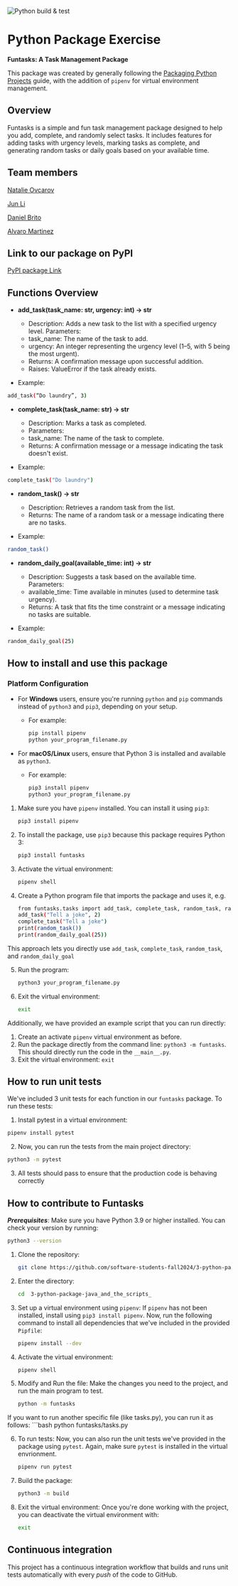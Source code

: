 ![Python build & test](https://github.com/software-students-fall2024/3-python-package-java_and_the_scripts_/actions/workflows/build.yaml/badge.svg)


# Python Package Exercise
**Funtasks: A Task Management Package** 

This package was created by generally following the [Packaging Python Projects](https://packaging.python.org/tutorials/packaging-projects/) guide, with the addition of `pipenv` for virtual environment management. 

## Overview
Funtasks is a simple and fun task management package designed to help you add, complete, and randomly select tasks. It includes features for adding tasks with urgency levels, marking tasks as complete, and generating random tasks or daily goals based on your available time. 

## Team members

[Natalie Ovcarov](https://github.com/nataliovcharov)

[Jun Li](https://github.com/jljune9li )

[Daniel Brito](https://github.com/danny031103 )

[Alvaro Martinez](https://github.com/AlvaroMartinezM)

## Link to our package on PyPI
[PyPI package Link](https://pypi.org/project/funtasks/)

## Functions Overview

- **add_task(task_name: str, urgency: int) -> str**

    - Description: Adds a new task to the list with a specified urgency level.
    Parameters:
    - task_name: The name of the task to add.
    - urgency: An integer representing the urgency level (1–5, with 5 being the most urgent).
    - Returns: A confirmation message upon successful addition.
    - Raises: ValueError if the task already exists.

- Example: 
```bash
add_task(“Do laundry”, 3)
```
- **complete_task(task_name: str) -> str**

    - Description: Marks a task as completed.
    - Parameters:
    - task_name: The name of the task to complete.
    - Returns: A confirmation message or a message indicating the task doesn't exist.

- Example: 
```bash
complete_task("Do laundry")
```
- **random_task() -> str**

    - Description: Retrieves a random task from the list.
    - Returns: The name of a random task or a message indicating there are no tasks.

- Example: 
```bash
random_task()
```
- **random_daily_goal(available_time: int) -> str**

    - Description: Suggests a task based on the available time.
    Parameters:
    - available_time: Time available in minutes (used to determine task urgency).
    - Returns: A task that fits the time constraint or a message indicating no tasks are suitable.

- Example: 
```bash
random_daily_goal(25)
```

## How to install and use this package

### Platform Configuration
- For **Windows** users, ensure you're running `python` and `pip` commands instead of `python3` and `pip3`, depending on your setup.
    - For example:
      ```bash
      pip install pipenv
      python your_program_filename.py
      ```

- For **macOS/Linux** users, ensure that Python 3 is installed and available as `python3`.
    - For example:
      ```bash
      pip3 install pipenv
      python3 your_program_filename.py
      ```

1. Make sure you have `pipenv` installed. You can install it using `pip3`:
    ```bash
    pip3 install pipenv

2. To install the package, use `pip3` because this package requires Python 3:
    ```bash
    pip3 install funtasks

3. Activate the virtual environment: 
    ```bash
    pipenv shell

4. Create a Python program file that imports the package and uses it, e.g. 
    ```bash
    from funtasks.tasks import add_task, complete_task, random_task, random_daily_goal, tasks
    add_task("Tell a joke", 2)
    complete_task("Tell a joke")
    print(random_task())
    print(random_daily_goal(25))

This approach lets you directly use ```add_task```, ```complete_task```, ```random_task```, and ```random_daily_goal```

5. Run the program:
    ```bash
    python3 your_program_filename.py

6. Exit the virtual environment:
    ```bash
    exit

Additionally, we have provided an example script that you can run directly:

1. Create an activate ```pipenv``` virtual environment as before.
2. Run the package directly from the command line: ```python3 -m funtasks```. This should directly run the code in the ```__main__.py```.
3. Exit the virtual environment:
```exit```

## How to run unit tests
We've included 3 unit tests for each function in our ```funtasks``` package. To run these tests:

1. Install pytest in a virtual environment:
```bash
pipenv install pytest
```
2. Now, you can run the tests from the main project directory: 
```bash
python3 -m pytest
```
3. All tests should pass to ensure that the production code is behaving correctly

## How to contribute to Funtasks

***Prerequisites***: Make sure you have Python 3.9 or higher installed. You can check your version by running:
```bash
python3 --version
```

1. Clone the repository: 
    ```bash
    git clone https://github.com/software-students-fall2024/3-python-package-java_and_the_scripts_.git

2. Enter the directory:
    ```bash
    cd  3-python-package-java_and_the_scripts_

3. Set up a virtual environment using ```pipenv```: If ```pipenv``` has not been installed, install using ```pip3 install pipenv```. Now, run the following command to install all dependencies that we've included in the provided ```Pipfile```: 
    ```bash
    pipenv install --dev

4. Activate the virtual environment:
    ```bash
    pipenv shell

5. Modify and Run the file: Make the changes you need to the project, and run the main program to test. 
    ```bash
    python -m funtasks
If you want to run another specific file (like tasks.py), you can run it as follows:
    ```bash
    python funtasks/tasks.py

6. To run tests: Now, you can also run the unit tests we've provided in the package using ```pytest```. Again, make sure ```pytest``` is installed in the virtual envrionment.
    ```bash
    pipenv run pytest

7. Build the package:
    ```bash
    python3 -m build

8. Exit the virtual environment: Once you're done working with the project, you can deactivate the virtual environment with:
    ```bash
    exit


## Continuous integration

This project has a continuous integration workflow that builds and runs unit tests automatically with every _push_ of the code to GitHub.
